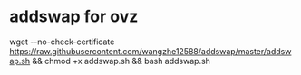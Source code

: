 # addswap for ovz
wget --no-check-certificate https://raw.githubusercontent.com/wangzhe12588/addswap/master/addswap.sh && chmod +x addswap.sh && bash addswap.sh

